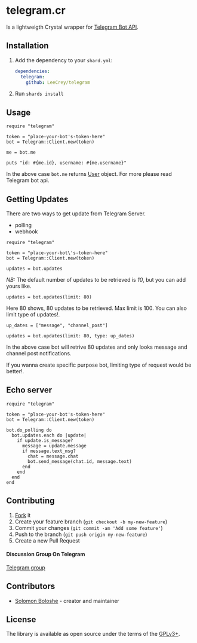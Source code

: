 # telegram.cr

Is a lightweigth Crystal wrapper for [Telegram Bot API](https://core.telegram.org/bots/api).

## Installation

1. Add the dependency to your `shard.yml`:

   ```yaml
   dependencies:
     telegram:
       github: LeeCrey/telegram
   ```

2. Run `shards install`

## Usage

```crystal
require "telegram"

token = "place-your-bot's-token-here"
bot = Telegram::Client.new(token)

me = bot.me

puts "id: #{me.id}, username: #{me.username}"
```

In the above case `bot.me` returns [User](./src/types/user.cr) object. For more please read Telegram bot api.

## Getting Updates

There are two ways to get update from Telegram Server.

- polling
- webhook

```crystal
require "telegram"

token = "place-your-bot\'s-token-here"
bot = Telegram::Client.new(token)

updates = bot.updates
```

_NB:_ The default number of updates to be retrieved is _10_, but you can add yours like.

```crystal
updates = bot.updates(limit: 80)
```

Here 80 shows, 80 updates to be retrieved. Max limit is 100. You can also limit type of updates!.

```crystal
up_dates = ["message", "channel_post"]

updates = bot.updates(limit: 80, type: up_dates)
```

In the above case bot will retrive 80 updates and only looks message and channel post notifications.

If you wanna create specific purpose bot, limiting type of request would be better!.

## Echo server

```crystal
require "telegram"

token = "place-your-bot's-token-here"
bot = Telegram::Client.new(token)

bot.do_polling do
  bot.updates.each do |update|
    if update.is_message?
      message = update.message
      if message.text_msg?
        chat = message.chat
        bot.send_message(chat.id, message.text)
      end
    end
  end
end
```

## Contributing

1. [Fork](https://github.com/LeeCrey/telegram/fork) it
2. Create your feature branch (`git checkout -b my-new-feature`)
3. Commit your changes (`git commit -am 'Add some feature'`)
4. Push to the branch (`git push origin my-new-feature`)
5. Create a new Pull Request

#### Discussion Group On Telegram

[Telegram group](https://t.me/crystal_lang_telegram_bot_api)

## Contributors

- [Solomon Boloshe](https://github.com/LeeCrey) - creator and maintainer

## License

The library is available as open source under the terms of the [GPLv3+](https://gnu.org/licenses/gpl.html).
